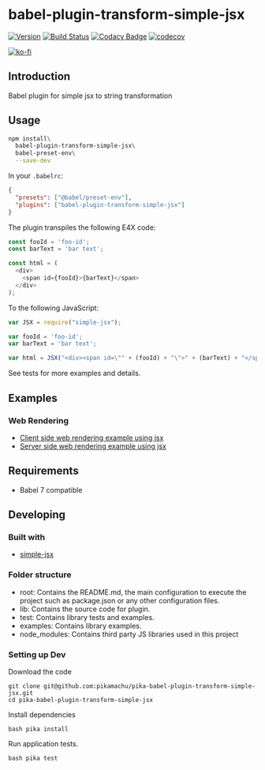 # babel-plugin-transform-simple-jsx

[![Version](https://img.shields.io/npm/v/babel-plugin-transform-simple-jsx.svg)](https://npmjs.org/package/babel-plugin-transform-simple-jsx)
[![Build Status](https://img.shields.io/travis/pikamachu/pika-babel-plugin-transform-simple-jsx/master.svg)](https://travis-ci.com/pikamachu/pika-babel-plugin-transform-simple-jsx)
[![Codacy Badge](https://api.codacy.com/project/badge/Grade/7a5d465f487e4f55a8e50e8201cc69b1)](https://www.codacy.com/project/antonio.marin.jimenez/pika-babel-plugin-transform-simple-jsx/dashboard?utm_source=github.com&amp;utm_medium=referral&amp;utm_content=pikamachu/pika-babel-plugin-transform-simple-jsx&amp;utm_campaign=Badge_Grade_Dashboard)
[![codecov](https://codecov.io/gh/pikamachu/pika-babel-plugin-transform-simple-jsx/branch/master/graph/badge.svg)](https://codecov.io/gh/pikamachu/pika-babel-plugin-transform-simple-jsx)

[![ko-fi](https://www.ko-fi.com/img/githubbutton_sm.svg)](https://ko-fi.com/Q5Q21TCUG)

## Introduction

Babel plugin for simple jsx to string transformation

## Usage

``` bash
npm install\
  babel-plugin-transform-simple-jsx\
  babel-preset-env\
  --save-dev
```

In your `.babelrc`:

``` json
{
  "presets": ["@babel/preset-env"],
  "plugins": ["babel-plugin-transform-simple-jsx"]
}
```

The plugin transpiles the following E4X code:

``` js
const fooId = 'foo-id';
const barText = 'bar text';

const html = (
  <div>
    <span id={fooId}>{barText}</span>
  </div>
);

```

To the following JavaScript:

``` js
var JSX = require("simple-jsx");

var fooId = 'foo-id';
var barText = 'bar text';

var html = JSX("<div><span id=\"" + (fooId) + "\">" + (barText) + "</span></div>");

```

See tests for more examples and details.

## Examples

### Web Rendering

* [Client side web rendering example using jsx](./examples/web-rendering/client-side/README.md)
* [Server side web rendering example using jsx](./examples/web-rendering/server-side/README.md)


## Requirements

- Babel 7 compatible

## Developing

### Built with

* [simple-jsx](https://github.com/pikamachu/pika-simple-jsx)

### Folder structure

* root: Contains the README.md, the main configuration to execute the project such as package.json or any other configuration files.
* lib: Contains the source code for plugin.
* test: Contains library tests and examples.
* examples: Contains library examples.
* node_modules: Contains third party JS libraries used in this project

### Setting up Dev

Download the code

```shell
git clone git@github.com:pikamachu/pika-babel-plugin-transform-simple-jsx.git
cd pika-babel-plugin-transform-simple-jsx
```

Install dependencies

```shell
bash pika install
```

Run application tests.

```shell
bash pika test
```
